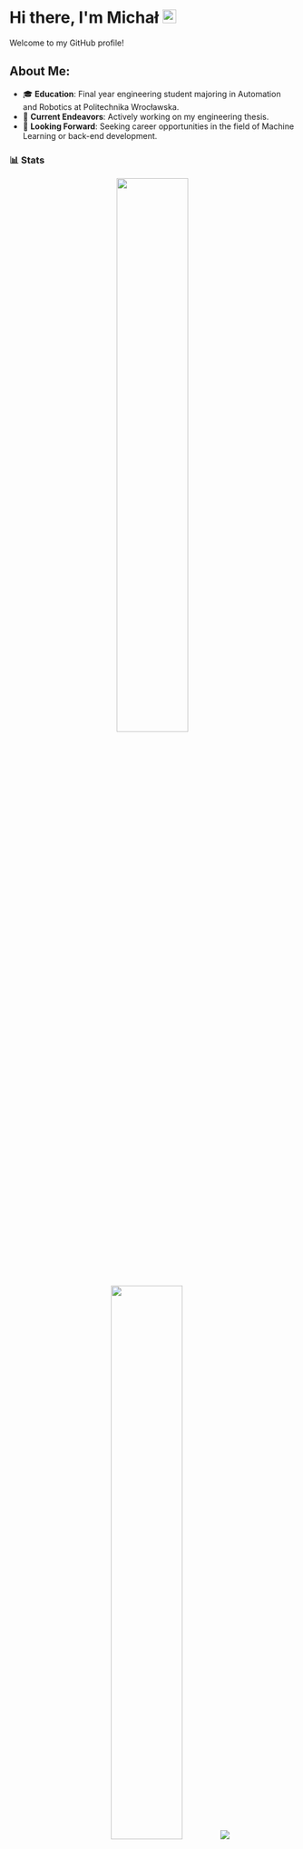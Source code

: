 # Hi there, I'm Michał <img src="https://user-images.githubusercontent.com/1303154/88677602-1635ba80-d120-11ea-84d8-d263ba5fc3c0.gif" width="24px" alt="hi">

Welcome to my GitHub profile!

## About Me:
- 🎓 **Education**: Final year engineering student majoring in Automation and Robotics at Politechnika Wrocławska.
- 💼 **Current Endeavors**: Actively working on my engineering thesis.
- 🌟 **Looking Forward**: Seeking career opportunities in the field of Machine Learning or back-end development.



### 📊 Stats
<p align="center">
  <img height="50%" width="auto" src="https://github-readme-stats.vercel.app/api?username=mszkudla&theme=nord&hide_border=true&border_radius=9&rank_icon=github&hide=issues,contribs" />
  <img height="50%" width="auto" src ="https://github-readme-stats.vercel.app/api/top-langs/?username=mszkudla&hide_border=true&layout=compact&theme=nord&langs_count=6&hide=html,css" />
  <img src ="https://github-readme-streak-stats.herokuapp.com?user=mszkudla&theme=nord&hide_border=true&border_radius=9">
  <br>
  <br>
</p>


### 🧰 My Tech Stack:
<p align="left"> 
	<a href="https://www.python.org/" target="_blank" rel="noreferrer"> <img src="https://img.shields.io/badge/python-3670A0?style=for-the-badge&logo=python&logoColor=ffdd54" alt="python"/> </a> 
	<a  href="https://git-scm.com/" target="_blank" rel="noreferrer"> <img src="https://img.shields.io/badge/github-%23121011.svg?style=for-the-badge&logo=github&logoColor=white" alt="git"/> </a> 
	<a  href="https://jupyter.org/" target="_blank" rel="noreferrer"> <img src="https://img.shields.io/badge/jupyter-%23FA0F00.svg?style=for-the-badge&logo=jupyter&logoColor=white" alt="Jupyter Notebook"/> </a> 
	<a  href="https://flask.palletsprojects.com/en/3.0.x/" target="_blank" rel="noreferrer"> <img src="https://img.shields.io/badge/flask-%23000.svg?style=for-the-badge&logo=flask&logoColor=white" alt="Flask"/> </a> 
 	<a  href="https://jupyter.org/" target="_blank" rel="noreferrer"> <img src="https://img.shields.io/badge/jupyter-%23FA0F00.svg?style=for-the-badge&logo=jupyter&logoColor=white" alt="jupyter notebook"/> </a> 
 	<a  href="https://www.postgresql.org/" target="_blank" rel="noreferrer"> <img src="https://img.shields.io/badge/postgres-%23316192.svg?style=for-the-badge&logo=postgresql&logoColor=white" alt="postgresql"/> </a> 
	<a  href="https://www.tensorflow.org/" target="_blank" rel="noreferrer"> <img src="https://img.shields.io/badge/TensorFlow-%23FF6F00.svg?style=for-the-badge&logo=TensorFlow&logoColor=white" alt="tensorflow"/> </a> 
</p>





## Connect with me:
- 📫 How to reach me: [LinkedIn](https://www.linkedin.com/in/michal-szkudlarekk/)
